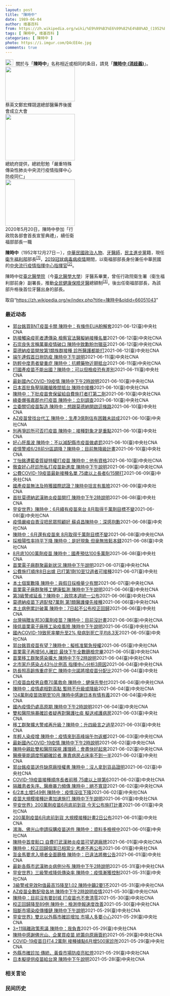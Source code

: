 ```yaml
---
layout: post
title: "陳時中"
date: 1989-06-04
author: 维基百科
from: https://zh.wikipedia.org/wiki/%E9%99%B3%E6%99%82%E4%B8%AD_(1952%E5%B9%B4)
tags: [ 陳時中, 维基百科 ]
categories: [ 陳時中 ]
photo: https://i.imgur.com/Q4cEE4e.jpg
comments: true
---
```

<div class="mw-parser-output"><div id="noteTA-54dafe5e" class="noteTA"><div class="noteTA-group"><div data-noteta-group-source="module" data-noteta-group="Medicine"></div></div></div>
<div role="note" class="hatnote navigation-not-searchable"><a href="/wiki/Wikipedia:%E6%B6%88%E6%AD%A7%E4%B9%89" title="Wikipedia:消歧义"><img alt="Disambig gray.svg" src="//upload.wikimedia.org/wikipedia/commons/thumb/5/5f/Disambig_gray.svg/25px-Disambig_gray.svg.png" decoding="async" width="25" height="19" srcset="//upload.wikimedia.org/wikipedia/commons/thumb/5/5f/Disambig_gray.svg/38px-Disambig_gray.svg.png 1.5x, //upload.wikimedia.org/wikipedia/commons/thumb/5/5f/Disambig_gray.svg/50px-Disambig_gray.svg.png 2x" data-file-width="220" data-file-height="168"></a>&nbsp;&nbsp;關於与「<b>陳時中</b>」名称相近或相同的条目，請見「<b><a href="/wiki/%E9%99%B3%E6%99%82%E4%B8%AD_(%E6%B6%88%E6%AD%A7%E7%BE%A9)" class="mw-disambig" title="陳時中 (消歧義)">陳時中 (消歧義)</a></b>」。</div>

<div class="thumb tright"><div class="thumbinner" style="width:222px;"><a href="/wiki/File:%E9%84%AD%E5%AE%8F%E8%BC%9D%E8%88%87%E9%86%AB%E6%94%BF%E4%BA%BA%E5%A3%AB%E5%90%88%E7%85%A7.jpg" class="image"><img alt="" src="//upload.wikimedia.org/wikipedia/commons/thumb/e/e0/%E9%84%AD%E5%AE%8F%E8%BC%9D%E8%88%87%E9%86%AB%E6%94%BF%E4%BA%BA%E5%A3%AB%E5%90%88%E7%85%A7.jpg/220px-%E9%84%AD%E5%AE%8F%E8%BC%9D%E8%88%87%E9%86%AB%E6%94%BF%E4%BA%BA%E5%A3%AB%E5%90%88%E7%85%A7.jpg" decoding="async" width="220" height="110" class="thumbimage" srcset="//upload.wikimedia.org/wikipedia/commons/thumb/e/e0/%E9%84%AD%E5%AE%8F%E8%BC%9D%E8%88%87%E9%86%AB%E6%94%BF%E4%BA%BA%E5%A3%AB%E5%90%88%E7%85%A7.jpg/330px-%E9%84%AD%E5%AE%8F%E8%BC%9D%E8%88%87%E9%86%AB%E6%94%BF%E4%BA%BA%E5%A3%AB%E5%90%88%E7%85%A7.jpg 1.5x, //upload.wikimedia.org/wikipedia/commons/thumb/e/e0/%E9%84%AD%E5%AE%8F%E8%BC%9D%E8%88%87%E9%86%AB%E6%94%BF%E4%BA%BA%E5%A3%AB%E5%90%88%E7%85%A7.jpg/440px-%E9%84%AD%E5%AE%8F%E8%BC%9D%E8%88%87%E9%86%AB%E6%94%BF%E4%BA%BA%E5%A3%AB%E5%90%88%E7%85%A7.jpg 2x" data-file-width="4160" data-file-height="2080"></a>  <div class="thumbcaption"><div class="magnify"><a href="/wiki/File:%E9%84%AD%E5%AE%8F%E8%BC%9D%E8%88%87%E9%86%AB%E6%94%BF%E4%BA%BA%E5%A3%AB%E5%90%88%E7%85%A7.jpg" class="internal" title="放大"></a></div>蔡英文鄭宏輝競選總部醫藥界後援會成立大會</div></div></div>
<div class="thumb tright"><div class="thumbinner" style="width:222px;"><a href="/wiki/File:02.07_%E7%B8%BD%E7%B5%B1%E6%85%B0%E5%8B%89%E3%80%8C%E5%9A%B4%E9%87%8D%E7%89%B9%E6%AE%8A%E5%82%B3%E6%9F%93%E6%80%A7%E8%82%BA%E7%82%8E%E4%B8%AD%E5%A4%AE%E6%B5%81%E8%A1%8C%E7%96%AB%E6%83%85%E6%8C%87%E6%8F%AE%E4%B8%AD%E5%BF%83%E9%98%B2%E7%96%AB%E5%90%8C%E4%BB%81%E3%80%8D_(49500116692).jpg" class="image"><img alt="" src="//upload.wikimedia.org/wikipedia/commons/thumb/9/95/02.07_%E7%B8%BD%E7%B5%B1%E6%85%B0%E5%8B%89%E3%80%8C%E5%9A%B4%E9%87%8D%E7%89%B9%E6%AE%8A%E5%82%B3%E6%9F%93%E6%80%A7%E8%82%BA%E7%82%8E%E4%B8%AD%E5%A4%AE%E6%B5%81%E8%A1%8C%E7%96%AB%E6%83%85%E6%8C%87%E6%8F%AE%E4%B8%AD%E5%BF%83%E9%98%B2%E7%96%AB%E5%90%8C%E4%BB%81%E3%80%8D_%2849500116692%29.jpg/220px-02.07_%E7%B8%BD%E7%B5%B1%E6%85%B0%E5%8B%89%E3%80%8C%E5%9A%B4%E9%87%8D%E7%89%B9%E6%AE%8A%E5%82%B3%E6%9F%93%E6%80%A7%E8%82%BA%E7%82%8E%E4%B8%AD%E5%A4%AE%E6%B5%81%E8%A1%8C%E7%96%AB%E6%83%85%E6%8C%87%E6%8F%AE%E4%B8%AD%E5%BF%83%E9%98%B2%E7%96%AB%E5%90%8C%E4%BB%81%E3%80%8D_%2849500116692%29.jpg" decoding="async" width="220" height="147" class="thumbimage" srcset="//upload.wikimedia.org/wikipedia/commons/thumb/9/95/02.07_%E7%B8%BD%E7%B5%B1%E6%85%B0%E5%8B%89%E3%80%8C%E5%9A%B4%E9%87%8D%E7%89%B9%E6%AE%8A%E5%82%B3%E6%9F%93%E6%80%A7%E8%82%BA%E7%82%8E%E4%B8%AD%E5%A4%AE%E6%B5%81%E8%A1%8C%E7%96%AB%E6%83%85%E6%8C%87%E6%8F%AE%E4%B8%AD%E5%BF%83%E9%98%B2%E7%96%AB%E5%90%8C%E4%BB%81%E3%80%8D_%2849500116692%29.jpg/330px-02.07_%E7%B8%BD%E7%B5%B1%E6%85%B0%E5%8B%89%E3%80%8C%E5%9A%B4%E9%87%8D%E7%89%B9%E6%AE%8A%E5%82%B3%E6%9F%93%E6%80%A7%E8%82%BA%E7%82%8E%E4%B8%AD%E5%A4%AE%E6%B5%81%E8%A1%8C%E7%96%AB%E6%83%85%E6%8C%87%E6%8F%AE%E4%B8%AD%E5%BF%83%E9%98%B2%E7%96%AB%E5%90%8C%E4%BB%81%E3%80%8D_%2849500116692%29.jpg 1.5x, //upload.wikimedia.org/wikipedia/commons/thumb/9/95/02.07_%E7%B8%BD%E7%B5%B1%E6%85%B0%E5%8B%89%E3%80%8C%E5%9A%B4%E9%87%8D%E7%89%B9%E6%AE%8A%E5%82%B3%E6%9F%93%E6%80%A7%E8%82%BA%E7%82%8E%E4%B8%AD%E5%A4%AE%E6%B5%81%E8%A1%8C%E7%96%AB%E6%83%85%E6%8C%87%E6%8F%AE%E4%B8%AD%E5%BF%83%E9%98%B2%E7%96%AB%E5%90%8C%E4%BB%81%E3%80%8D_%2849500116692%29.jpg/440px-02.07_%E7%B8%BD%E7%B5%B1%E6%85%B0%E5%8B%89%E3%80%8C%E5%9A%B4%E9%87%8D%E7%89%B9%E6%AE%8A%E5%82%B3%E6%9F%93%E6%80%A7%E8%82%BA%E7%82%8E%E4%B8%AD%E5%A4%AE%E6%B5%81%E8%A1%8C%E7%96%AB%E6%83%85%E6%8C%87%E6%8F%AE%E4%B8%AD%E5%BF%83%E9%98%B2%E7%96%AB%E5%90%8C%E4%BB%81%E3%80%8D_%2849500116692%29.jpg 2x" data-file-width="2048" data-file-height="1365"></a>  <div class="thumbcaption"><div class="magnify"><a href="/wiki/File:02.07_%E7%B8%BD%E7%B5%B1%E6%85%B0%E5%8B%89%E3%80%8C%E5%9A%B4%E9%87%8D%E7%89%B9%E6%AE%8A%E5%82%B3%E6%9F%93%E6%80%A7%E8%82%BA%E7%82%8E%E4%B8%AD%E5%A4%AE%E6%B5%81%E8%A1%8C%E7%96%AB%E6%83%85%E6%8C%87%E6%8F%AE%E4%B8%AD%E5%BF%83%E9%98%B2%E7%96%AB%E5%90%8C%E4%BB%81%E3%80%8D_(49500116692).jpg" class="internal" title="放大"></a></div>總統府提供，總統慰勉「嚴重特殊傳染性肺炎中央流行疫情指揮中心防疫同仁」</div></div></div>
<div class="thumb tright"><div class="thumbinner" style="width:222px;"><a href="/wiki/File:05.20_%E7%B8%BD%E7%B5%B1%E4%B8%BB%E6%8C%81%E3%80%8C%E8%A1%8C%E6%94%BF%E9%99%A2%E5%89%AF%E9%99%A2%E9%95%B7%E6%9A%A8%E5%90%84%E9%83%A8%E6%9C%83%E9%A6%96%E9%95%B7%E5%AE%A3%E8%AA%93%E5%85%B8%E7%A6%AE%E3%80%8D-%E9%99%B3%E6%99%82%E4%B8%AD.jpg" class="image"><img alt="" src="//upload.wikimedia.org/wikipedia/commons/thumb/a/aa/05.20_%E7%B8%BD%E7%B5%B1%E4%B8%BB%E6%8C%81%E3%80%8C%E8%A1%8C%E6%94%BF%E9%99%A2%E5%89%AF%E9%99%A2%E9%95%B7%E6%9A%A8%E5%90%84%E9%83%A8%E6%9C%83%E9%A6%96%E9%95%B7%E5%AE%A3%E8%AA%93%E5%85%B8%E7%A6%AE%E3%80%8D-%E9%99%B3%E6%99%82%E4%B8%AD.jpg/220px-05.20_%E7%B8%BD%E7%B5%B1%E4%B8%BB%E6%8C%81%E3%80%8C%E8%A1%8C%E6%94%BF%E9%99%A2%E5%89%AF%E9%99%A2%E9%95%B7%E6%9A%A8%E5%90%84%E9%83%A8%E6%9C%83%E9%A6%96%E9%95%B7%E5%AE%A3%E8%AA%93%E5%85%B8%E7%A6%AE%E3%80%8D-%E9%99%B3%E6%99%82%E4%B8%AD.jpg" decoding="async" width="220" height="147" class="thumbimage" srcset="//upload.wikimedia.org/wikipedia/commons/thumb/a/aa/05.20_%E7%B8%BD%E7%B5%B1%E4%B8%BB%E6%8C%81%E3%80%8C%E8%A1%8C%E6%94%BF%E9%99%A2%E5%89%AF%E9%99%A2%E9%95%B7%E6%9A%A8%E5%90%84%E9%83%A8%E6%9C%83%E9%A6%96%E9%95%B7%E5%AE%A3%E8%AA%93%E5%85%B8%E7%A6%AE%E3%80%8D-%E9%99%B3%E6%99%82%E4%B8%AD.jpg/330px-05.20_%E7%B8%BD%E7%B5%B1%E4%B8%BB%E6%8C%81%E3%80%8C%E8%A1%8C%E6%94%BF%E9%99%A2%E5%89%AF%E9%99%A2%E9%95%B7%E6%9A%A8%E5%90%84%E9%83%A8%E6%9C%83%E9%A6%96%E9%95%B7%E5%AE%A3%E8%AA%93%E5%85%B8%E7%A6%AE%E3%80%8D-%E9%99%B3%E6%99%82%E4%B8%AD.jpg 1.5x, //upload.wikimedia.org/wikipedia/commons/thumb/a/aa/05.20_%E7%B8%BD%E7%B5%B1%E4%B8%BB%E6%8C%81%E3%80%8C%E8%A1%8C%E6%94%BF%E9%99%A2%E5%89%AF%E9%99%A2%E9%95%B7%E6%9A%A8%E5%90%84%E9%83%A8%E6%9C%83%E9%A6%96%E9%95%B7%E5%AE%A3%E8%AA%93%E5%85%B8%E7%A6%AE%E3%80%8D-%E9%99%B3%E6%99%82%E4%B8%AD.jpg/440px-05.20_%E7%B8%BD%E7%B5%B1%E4%B8%BB%E6%8C%81%E3%80%8C%E8%A1%8C%E6%94%BF%E9%99%A2%E5%89%AF%E9%99%A2%E9%95%B7%E6%9A%A8%E5%90%84%E9%83%A8%E6%9C%83%E9%A6%96%E9%95%B7%E5%AE%A3%E8%AA%93%E5%85%B8%E7%A6%AE%E3%80%8D-%E9%99%B3%E6%99%82%E4%B8%AD.jpg 2x" data-file-width="2508" data-file-height="1672"></a>  <div class="thumbcaption"><div class="magnify"><a href="/wiki/File:05.20_%E7%B8%BD%E7%B5%B1%E4%B8%BB%E6%8C%81%E3%80%8C%E8%A1%8C%E6%94%BF%E9%99%A2%E5%89%AF%E9%99%A2%E9%95%B7%E6%9A%A8%E5%90%84%E9%83%A8%E6%9C%83%E9%A6%96%E9%95%B7%E5%AE%A3%E8%AA%93%E5%85%B8%E7%A6%AE%E3%80%8D-%E9%99%B3%E6%99%82%E4%B8%AD.jpg" class="internal" title="放大"></a></div>2020年5月20日，陳時中參加「行政院各部會首長宣誓典禮」，續任衛福部部長一職</div></div></div>
<p><b>陳時中</b>（1952年12月27日<span class="useeditintro" title="Template:BLP editintro">－</span>），<a href="/wiki/%E4%B8%AD%E8%8F%AF%E6%B0%91%E5%9C%8B" title="中華民國">中華民國</a><a href="/wiki/%E6%94%BF%E6%B2%BB%E4%BA%BA%E7%89%A9" title="政治人物">政治人物</a>、<a href="/wiki/%E7%89%99%E9%86%AB%E5%B8%AB" class="mw-redirect" title="牙醫師">牙醫師</a>，<a href="/wiki/%E6%B0%91%E4%B8%BB%E9%80%B2%E6%AD%A5%E9%BB%A8" title="民主進步黨">民主進步黨</a>籍，現任<a href="/wiki/%E4%B8%AD%E8%8F%AF%E6%B0%91%E5%9C%8B%E8%A1%9B%E7%94%9F%E7%A6%8F%E5%88%A9%E9%83%A8" title="中華民國衛生福利部">衛生福利部</a>部長<sup id="cite_ref-1" class="reference"><a href="#cite_note-1">[1]</a></sup>，<a href="/wiki/2019%E5%86%A0%E7%8B%80%E7%97%85%E6%AF%92%E7%97%85%E8%87%BA%E7%81%A3%E7%96%AB%E6%83%85" title="2019冠狀病毒病臺灣疫情">2019冠狀病毒病疫情</a>期間，以衛福部部長身份兼任中華民國的<a href="/wiki/%E5%9C%8B%E5%AE%B6%E8%A1%9B%E7%94%9F%E6%8C%87%E6%8F%AE%E4%B8%AD%E5%BF%83%E4%B8%AD%E5%A4%AE%E6%B5%81%E8%A1%8C%E7%96%AB%E6%83%85%E6%8C%87%E6%8F%AE%E4%B8%AD%E5%BF%83" title="國家衛生指揮中心中央流行疫情指揮中心">中央流行疫情指揮中心</a><a href="/wiki/%E6%8C%87%E6%8F%AE%E5%AE%98" title="指揮官">指揮官</a><sup id="cite_ref-2" class="reference"><a href="#cite_note-2">[2]</a></sup>。
</p><p>陳時中從<a href="/wiki/%E8%87%BA%E5%8C%97%E9%86%AB%E5%AD%B8%E9%99%A2" class="mw-redirect" title="臺北醫學院">臺北醫學院</a>（今<a href="/wiki/%E8%87%BA%E5%8C%97%E9%86%AB%E5%AD%B8%E5%A4%A7%E5%AD%B8" title="臺北醫學大學">臺北醫學大學</a>）牙醫系畢業，曾任行政院衛生署（衛生福利部前身）副署長，推動<a href="/wiki/%E5%85%A8%E6%B0%91%E5%81%A5%E5%BA%B7%E4%BF%9D%E9%9A%AA" title="全民健康保險">全民健康保險</a><a href="/wiki/%E7%89%99%E9%86%AB" title="牙醫">牙醫</a>總額制<sup id="cite_ref-3" class="reference"><a href="#cite_note-3">[3]</a></sup>，後出任衛福部部長，為該部升格後首位牙醫出身的部長。
</p>
</div><noscript><img src="//zh.wikipedia.org/wiki/Special:CentralAutoLogin/start?type=1x1" alt="" title="" width="1" height="1" style="border: none; position: absolute;"></noscript>
<div class="printfooter">取自“<a dir="ltr" href="https://zh.wikipedia.org/w/index.php?title=陳時中&amp;oldid=66051043">https://zh.wikipedia.org/w/index.php?title=陳時中&amp;oldid=66051043</a>”</div><div id="recent-news"><h3>最近动态</h3><ul><li><a href="https://nodebe4.github.io/waimei/2021-06-12/%E9%83%AD%E5%8F%B0%E9%8A%98%E8%B2%B7BNT%E7%96%AB%E8%8B%97%E5%8D%A1%E9%97%9C-%E9%99%B3%E6%99%82%E4%B8%AD-%E6%9C%89%E6%A2%9D%E4%BB%B6EUA%E7%9B%BC%E8%A7%A3%E5%A5%97" title="郭台銘買BNT疫苗卡關 陳時中：有條件EUA盼解套—— 指揮中心指揮官陳時中12日透露，鴻海創辦人郭台銘進口BNT疫苗卡關關鍵為台灣要求原廠供貨證明才給EUA，但原廠卻要求先有EUA才給供貨證明...">郭台銘買BNT疫苗卡關 陳時中：有條件EUA盼解套</a><time>2021-06-12</time><a class="tag">(臺)中央社CNA</a></li>
<li><a href="https://nodebe4.github.io/waimei/2021-06-12/%E9%98%B2%E6%8E%A5%E8%A7%B8%E6%9F%93%E7%96%AB%E6%AD%BB%E8%80%85%E9%81%AD%E5%82%B3%E6%9F%93-%E6%AA%A2%E5%AF%9F%E5%AE%98%E6%B3%95%E9%86%AB%E6%93%AC%E7%B4%8D%E6%8E%A5%E7%A8%AE%E5%90%8D%E5%96%AE" title="防接觸染疫死者遭傳染 檢察官法醫擬納接種名單—— 疫情指揮中心指揮官陳時中12日表示，考量檢察官、法醫等人員可能直接接觸染疫個案死者，近日將盤點納入接種名單。圖為醫護人員進行疫苗接種前置作業。中...">防接觸染疫死者遭傳染 檢察官法醫擬納接種名單</a><time>2021-06-12</time><a class="tag">(臺)中央社CNA</a></li>
<li><a href="https://nodebe4.github.io/waimei/2021-06-12/%E7%9F%B3%E5%B4%87%E8%89%AF%E5%A4%B1%E8%A8%80%E7%A8%B1%E8%90%AC%E8%8F%AF%E7%96%AB%E6%83%85%E7%A0%B4%E5%8F%A3-%E9%99%B3%E6%99%82%E4%B8%AD%E8%87%B4%E6%AD%89%E7%9B%BC%E5%8B%BF%E7%8D%B5%E5%B7%AB" title="石崇良失言稱萬華疫情破口 陳時中致歉盼勿獵巫—— 衛福部次長石崇良（圖）11日失言，指這次武漢肺炎本土疫情破口在萬華惹議，疫情指揮中心指揮官陳時中12日致歉，強調沒人願意染疫或傳染給他人。（中央...">石崇良失言稱萬華疫情破口 陳時中致歉盼勿獵巫</a><time>2021-06-12</time><a class="tag">(臺)中央社CNA</a></li>
<li><a href="https://nodebe4.github.io/waimei/2021-06-12/%E8%8E%AB%E5%BE%B7%E7%B4%8D%E7%96%AB%E8%8B%97%E9%96%8B%E6%94%BE%E7%AC%AC1%E9%A1%9E%E6%97%8F%E7%BE%A4%E6%8E%A5%E7%A8%AE-%E8%A8%BA%E6%89%80%E9%86%AB%E8%AD%B7%E9%83%BD%E8%83%BD%E6%89%93" title="莫德納疫苗開放第1類族群接種 診所醫護都能打—— 指揮中心指揮官陳時中宣布，12日起開放所有第1類對象接種莫德納疫苗，包含醫院、診所等執業登記醫事人員、非醫事工作人員。（中央社檔案照片） （中央...">莫德納疫苗開放第1類族群接種  診所醫護都能打</a><time>2021-06-12</time><a class="tag">(臺)中央社CNA</a></li>
<li><a href="https://nodebe4.github.io/waimei/2021-06-11/%E7%AB%AF%E5%8D%88%E9%80%A3%E5%81%87%E9%A6%96%E6%97%A5%E6%8B%9A%E9%98%B2%E7%96%AB-%E9%99%B3%E6%99%82%E4%B8%AD%E4%B8%8B%E5%8D%88%E8%AA%AA%E6%98%8E" title="端午連假首日拚防疫 陳時中下午說明—— （中央社記者江慧珺台北12日電）端午連假今天開始，指揮中心推估疫情雖有反轉跡象，但仍不可鬆懈；而日本捐贈近124萬劑AZ疫苗，最快今天可接種，最新疫情與疫...">端午連假首日拚防疫 陳時中下午說明</a><time>2021-06-11</time><a class="tag">(臺)中央社CNA</a></li>
<li><a href="https://nodebe4.github.io/waimei/2021-06-11/%E9%98%B2%E8%BC%95%E4%B8%AD%E5%BA%A6%E6%82%A3%E8%80%85%E8%AE%8A%E9%87%8D%E7%97%87-%E9%99%B3%E6%99%82%E4%B8%AD-%E6%8A%97%E9%AB%94%E8%97%A5%E7%89%A9%E8%BF%91%E6%9C%9F%E6%8A%B5%E5%8F%B0" title="防輕中度患者變重症 陳時中：抗體藥物近期抵台—— 指揮官陳時中11日宣布，近期已採購單株抗體藥物，以降低個案轉為重症需住院的風險，協助紓解醫療量能，預計最近就會到貨。（示意圖／圖取自Unspla...">防輕中度患者變重症 陳時中：抗體藥物近期抵台</a><time>2021-06-11</time><a class="tag">(臺)中央社CNA</a></li>
<li><a href="https://nodebe4.github.io/waimei/2021-06-11/%E6%89%93%E5%9C%8B%E7%94%A2%E7%96%AB%E8%8B%97%E4%B8%8D%E8%83%BD%E5%87%BA%E5%9C%8B-%E9%99%B3%E6%99%82%E4%B8%AD-%E5%8F%AF%E4%BB%A5%E4%BD%86%E6%AA%A2%E7%96%AB%E6%81%90%E6%9C%89%E5%B7%AE%E5%88%A5" title="打國產疫苗不能出國？陳時中：可以但檢疫恐有差別—— 衛福部長陳時中表示，出國時不會因為是否施打未獲國際認證的國產疫苗被阻止入境，只是檢疫方式恐怕有差別。圖為6月4日桃園機場出境大廳。（中央社檔案...">打國產疫苗不能出國？陳時中：可以但檢疫恐有差別</a><time>2021-06-11</time><a class="tag">(臺)中央社CNA</a></li>
<li><a href="https://nodebe4.github.io/waimei/2021-06-10/%E6%9C%80%E6%96%B0%E5%9C%8B%E5%85%A7COVID-19%E7%96%AB%E6%83%85-%E9%99%B3%E6%99%82%E4%B8%AD%E4%B8%8B%E5%8D%882%E6%99%82%E8%AA%AA%E6%98%8E" title="最新國內COVID-19疫情 陳時中下午2時說明—— 疫情指揮中心指揮官陳時中11日下午2時將開記者會說明疫情相關事宜。（中央社檔案照片） （中央社記者江慧珺、張茗喧台北11日電）高端研發武漢肺...">最新國內COVID-19疫情 陳時中下午2時說明</a><time>2021-06-10</time><a class="tag">(臺)中央社CNA</a></li>
<li><a href="https://nodebe4.github.io/waimei/2021-06-10/%E6%97%A5%E6%9C%AC%E9%A6%96%E6%89%B9%E8%B2%A0%E5%A3%93%E9%9A%94%E9%9B%A2%E8%89%99%E6%99%9A%E9%96%93%E6%8A%B5%E5%8F%B0-%E9%99%B3%E6%99%82%E4%B8%AD%E6%8E%A5%E6%A9%9F" title="日本首批負壓隔離艙晚間抵台 陳時中接機—— 前交通部長林佳龍募資購入負壓隔離艙，首批在10日下午自日本東京啟航，晚間6時2分順利運抵桃園機場，衛福部長陳時中（左2）也親自前往接機。中央社記者葉臻...">日本首批負壓隔離艙晚間抵台 陳時中接機</a><time>2021-06-10</time><a class="tag">(臺)中央社CNA</a></li>
<li><a href="https://nodebe4.github.io/waimei/2021-06-10/%E9%99%B3%E6%99%82%E4%B8%AD-%E4%B8%8B%E6%89%B9%E7%96%AB%E8%8B%97%E6%9C%83%E4%BF%9D%E7%95%99%E7%B5%A6%E8%87%AA%E8%B2%BB%E6%96%BD%E6%89%93%E8%80%85%E6%89%93%E7%AC%AC%E4%BA%8C%E5%8A%91" title="陳時中：下批疫苗會保留給自費施打者打第二劑—— 衛福部長陳時中10日表示，下一批AZ疫苗會保留給自費施打第一劑的人。（中央社檔案照片） （中央社記者范正祥、王揚宇台北10日電）立委今天質詢，上一...">陳時中：下批疫苗會保留給自費施打者打第二劑</a><time>2021-06-10</time><a class="tag">(臺)中央社CNA</a></li>
<li><a href="https://nodebe4.github.io/waimei/2021-06-10/%E7%B6%A0%E5%A7%94%E7%88%86%E5%BC%B5%E5%98%89%E9%83%A1%E4%B9%9F%E6%89%93%E7%96%AB%E8%8B%97-%E9%99%B3%E6%99%82%E4%B8%AD-%E7%AB%8B%E5%88%BB%E8%AA%BF%E6%9F%A5" title="綠委爆張嘉郡也打疫苗 陳時中：立刻調查—— 民進黨立委蘇治芬10日質詢爆料，國民黨前立委、張榮味的女兒張嘉郡（右）也違規打疫苗。衛生福利部長陳時中對此表示將立刻展開調查。（中央社檔案照片） （中...">綠委爆張嘉郡也打疫苗 陳時中：立刻調查</a><time>2021-06-10</time><a class="tag">(臺)中央社CNA</a></li>
<li><a href="https://nodebe4.github.io/waimei/2021-06-10/%E7%AB%8B%E5%A7%94%E9%97%9C%E5%88%87%E7%96%AB%E8%8B%97%E8%A3%BD%E9%80%A0-%E9%99%B3%E6%99%82%E4%B8%AD-%E6%83%B3%E8%B7%9F%E8%8E%AB%E5%BE%B7%E7%B4%8D%E9%96%8B%E5%95%9F%E9%80%99%E6%A2%9D%E8%B7%AF" title="立委關切疫苗製造 陳時中：想跟莫德納開啟這條路—— 對於外界關切輝瑞、莫德納等疫苗製造商是否跟台灣談授權製造，衛福部長陳時中10日表示，台灣近來想跟莫德納來開啟這條路。圖為施打後的疫苗空瓶。中央...">立委關切疫苗製造 陳時中：想跟莫德納開啟這條路</a><time>2021-06-10</time><a class="tag">(臺)中央社CNA</a></li>
<li><a href="https://nodebe4.github.io/waimei/2021-06-10/AZ%E7%96%AB%E8%8B%97%E6%9B%BE%E6%89%BE%E5%8F%B0%E4%BB%A3%E5%B7%A5-%E9%99%B3%E6%99%82%E4%B8%AD-%E7%94%9F%E7%94%A23%E5%84%84%E5%8A%91%E4%BC%B0%E6%9C%89%E5%9B%B0%E9%9B%A3%E6%9C%AA%E8%AB%87%E6%88%90" title="AZ疫苗曾找台代工 陳時中：生產3億劑估有困難未談成—— （中央社記者林育瑄台北10日電）國民黨立委曾銘宗今天表示，據聞去年AZ曾找台灣代工生產疫苗遭拒絕，是否真有其事。衛福部長陳時中說，不是不...">AZ疫苗曾找台代工 陳時中：生產3億劑估有困難未談成</a><time>2021-06-10</time><a class="tag">(臺)中央社CNA</a></li>
<li><a href="https://nodebe4.github.io/waimei/2021-06-10/%E5%88%A5%E5%86%8D%E7%88%AD%E8%A8%BA%E6%89%80%E5%8F%AF%E5%90%A6%E6%89%93%E7%96%AB%E8%8B%97-%E9%99%B3%E6%99%82%E4%B8%AD-%E6%8E%A5%E7%A8%AE%E5%B0%8D%E8%B1%A1%E6%89%8D%E6%98%AF%E9%87%8D%E9%BB%9E" title="別再爭診所可否打疫苗 陳時中：接種對象才是重點—— 台北市好心肝診所被爆私打疫苗，指揮官陳時中10日回應，目前雙北地區第1至3類對象才可以接種，該診所施打對象是否符合規定才是重點。（中央社檔案照...">別再爭診所可否打疫苗 陳時中：接種對象才是重點</a><time>2021-06-10</time><a class="tag">(臺)中央社CNA</a></li>
<li><a href="https://nodebe4.github.io/waimei/2021-06-10/%E5%A5%BD%E5%BF%83%E8%82%9D%E9%A2%A8%E6%B3%A2-%E9%99%B3%E6%99%82%E4%B8%AD-%E4%B8%8D%E4%BB%A5%E6%B8%9B%E9%85%8D%E7%B8%A3%E5%B8%82%E7%96%AB%E8%8B%97%E5%81%9A%E8%99%95%E7%BD%B0" title="好心肝風波 陳時中：不以減配縣市疫苗做處罰—— 北市好心肝診所被爆料為千名「志工」施打疫苗引發譁然。指揮中心指揮官陳中10日說，經內部討論，決定不以減配縣市疫苗做為處罰手段。中央社記者張皓安攝 ...">好心肝風波  陳時中：不以減配縣市疫苗做處罰</a><time>2021-06-10</time><a class="tag">(臺)中央社CNA</a></li>
<li><a href="https://nodebe4.github.io/waimei/2021-06-10/%E7%96%AB%E6%83%85%E8%AD%A6%E6%88%926-28%E5%89%8D%E5%88%86%E5%8D%80%E8%AA%BF%E9%99%8D-%E9%99%B3%E6%99%82%E4%B8%AD-%E7%9B%AE%E5%89%8D%E7%84%A1%E9%99%8D%E7%B4%9A%E8%A8%88%E7%95%AB" title="疫情警戒6/28前分區調降？陳時中：目前無降級計畫—— 針對疫情不嚴重的縣市，立委質詢有沒有可能在28日以前將疫情警戒降為第二級，衛福部長陳時中說，目前沒有降級的計畫。圖為新北三峽老街人潮冷清，...">疫情警戒6/28前分區調降？陳時中：目前無降級計畫</a><time>2021-06-10</time><a class="tag">(臺)中央社CNA</a></li>
<li><a href="https://nodebe4.github.io/waimei/2021-06-10/%E4%B8%81%E6%80%A1%E9%8A%98%E9%81%AD%E8%97%8D%E5%A7%94%E8%B3%AA%E7%96%91%E7%89%B9%E6%AC%8A%E6%89%93%E7%96%AB%E8%8B%97-%E9%99%B3%E6%99%82%E4%B8%AD-%E4%BB%96%E6%9C%89%E8%B3%87%E6%A0%BC" title="丁怡銘遭藍委質疑特權打疫苗 陳時中：他有資格—— 衛福部長陳時中10日表示，COVID-19疫苗施打順序第2類有列中央與地方防疫人員，因此行政院政務顧問丁怡銘（圖）有資格。（中央社檔案照片） （...">丁怡銘遭藍委質疑特權打疫苗 陳時中：他有資格</a><time>2021-06-10</time><a class="tag">(臺)中央社CNA</a></li>
<li><a href="https://nodebe4.github.io/waimei/2021-06-09/%E5%BE%B9%E6%9F%A5%E5%A5%BD%E5%BF%83%E8%82%9D%E8%A8%BA%E6%89%80%E7%A7%81%E6%89%93%E7%96%AB%E8%8B%97%E6%96%B0%E9%80%B2%E5%BA%A6-%E9%99%B3%E6%99%82%E4%B8%AD%E4%B8%8B%E5%8D%88%E8%AA%AA%E6%98%8E" title="徹查好心肝診所私打疫苗新進度 陳時中下午說明—— （中央社記者陳婕翎台北10日電）台北市好心肝診所被爆料為千名「志工」施打疫苗，引發譁然，指揮中心將全案交司法徹查，各界關注其他診所是否有類似狀況...">徹查好心肝診所私打疫苗新進度 陳時中下午說明</a><time>2021-06-09</time><a class="tag">(臺)中央社CNA</a></li>
<li><a href="https://nodebe4.github.io/waimei/2021-06-09/%E5%85%AC%E8%B2%BBCOVID-19%E7%96%AB%E8%8B%97%E6%9C%80%E6%96%B0%E6%8E%A5%E7%A8%AE%E5%90%8D%E5%96%AE-75%E6%AD%B2%E4%BB%A5%E4%B8%8A%E9%95%B7%E8%80%856-15%E9%96%8B%E6%89%93" title="公費COVID-19疫苗最新接種名單 75歲以上長者6/15開打—— 疫情指揮中心指揮官陳時中9日公布最新公費COVID-19疫苗接種名單，75歲以上長者、長照機構人員及洗腎患者等族群皆可於15...">公費COVID-19疫苗最新接種名單 75歲以上長者6/15開打</a><time>2021-06-09</time><a class="tag">(臺)中央社CNA</a></li>
<li><a href="https://nodebe4.github.io/waimei/2021-06-09/%E5%9C%8B%E7%94%A2%E7%96%AB%E8%8B%97%E7%84%A1%E6%B3%95%E5%8F%8A%E6%99%82%E7%8D%B2%E5%9C%8B%E9%9A%9B%E8%AA%8D%E8%AD%89-%E9%99%B3%E6%99%82%E4%B8%AD%E5%9D%A6%E8%A8%80%E6%9C%89%E9%A2%A8%E9%9A%AA" title="國產疫苗無法及時獲國際認證？陳時中坦言有風險—— 衛福部長陳時中受質詢時坦言，國產疫苗有無法及時得到國際認證的風險。（示意圖／圖取自Pixabay圖庫） （中央社記者王揚宇台北9日電）國民黨立委...">國產疫苗無法及時獲國際認證？陳時中坦言有風險</a><time>2021-06-09</time><a class="tag">(臺)中央社CNA</a></li>
<li><a href="https://nodebe4.github.io/waimei/2021-06-08/%E9%A6%96%E6%89%B9%E8%8E%AB%E5%BE%B7%E7%B4%8D%E6%AD%A6%E6%BC%A2%E8%82%BA%E7%82%8E%E7%96%AB%E8%8B%97%E9%96%8B%E6%89%93-%E9%99%B3%E6%99%82%E4%B8%AD%E4%B8%8B%E5%8D%882%E6%99%82%E8%AA%AA%E6%98%8E" title="首批莫德納武漢肺炎疫苗開打 陳時中下午2時說明—— 中央流行疫情指揮中心指揮官陳時中9日下午2時將舉行記者會說明疫情相關事宜。（中央社檔案照片） （中央社記者陳婕翎台北9日電）首批15萬劑的莫德...">首批莫德納武漢肺炎疫苗開打 陳時中下午2時說明</a><time>2021-06-08</time><a class="tag">(臺)中央社CNA</a></li>
<li><a href="https://nodebe4.github.io/waimei/2021-06-08/%E6%97%A9%E5%AE%89%E4%B8%96%E7%95%8C-%E9%99%B3%E6%99%82%E4%B8%AD-6%E6%9C%88%E7%BA%8C%E6%9C%89%E7%96%AB%E8%8B%97%E4%BE%86%E5%8F%B0-8%E6%9C%88%E5%8F%96%E5%BE%97%E5%8D%83%E8%90%AC%E5%8A%91%E7%9B%AE%E6%A8%99%E4%B8%8D%E8%AE%8A" title="早安世界》陳時中：6月續有疫苗來台 8月取得千萬劑目標不變—— 台灣COVID-19本土疫情在過去1個多月趨於嚴重，民眾對取得疫苗進度的關注程度隨之升高。圖為台灣3月取得的首批AZ疫苗。（中央社...">早安世界》陳時中：6月續有疫苗來台 8月取得千萬劑目標不變</a><time>2021-06-08</time><a class="tag">(臺)中央社CNA</a></li>
<li><a href="https://nodebe4.github.io/waimei/2021-06-08/%E7%96%AB%E6%83%85%E5%9A%B4%E5%B3%BB%E8%87%AA%E8%B2%AC%E6%B2%92%E6%8A%8A%E6%B0%91%E7%9C%BE%E7%85%A7%E9%A1%A7%E5%A5%BD-%E8%98%87%E8%B2%9E%E6%98%8C%E9%99%B3%E6%99%82%E4%B8%AD-%E6%B7%B1%E6%84%9F%E6%8A%B1%E6%AD%89" title="疫情嚴峻自責沒把民眾照顧好 蘇貞昌陳時中：深感抱歉—— 立法院第10屆第3會期臨時會8日舉行，行政院長蘇貞昌（左）與衛福部長陳時中（右）同台備詢。中央社記者施宗暉攝 110年6月8日 （中央社記...">疫情嚴峻自責沒把民眾照顧好 蘇貞昌陳時中：深感抱歉</a><time>2021-06-08</time><a class="tag">(臺)中央社CNA</a></li>
<li><a href="https://nodebe4.github.io/waimei/2021-06-08/%E9%99%B3%E6%99%82%E4%B8%AD-6%E6%9C%88%E9%82%84%E6%9C%89%E7%96%AB%E8%8B%97%E4%BE%86-8%E6%9C%88%E5%8F%96%E5%BE%97%E5%8D%83%E8%90%AC%E5%8A%91%E7%9B%AE%E6%A8%99%E4%B8%8D%E8%AE%8A" title="陳時中：6月還有疫苗來 8月取得千萬劑目標不變—— 指揮中心指揮官陳時中8日表示，國際都在搶疫苗，盼維持8月底1000萬劑疫苗到貨進度，也透露6月還有其他疫苗會抵台。圖為台灣3月取得的首批AZ疫...">陳時中：6月還有疫苗來 8月取得千萬劑目標不變</a><time>2021-06-08</time><a class="tag">(臺)中央社CNA</a></li>
<li><a href="https://nodebe4.github.io/waimei/2021-06-08/%E6%8E%A1%E6%AA%A2%E9%99%BD%E6%80%A7%E7%8E%87%E6%8C%81%E5%B9%B3%E4%B8%8B%E9%99%8D-%E9%99%B3%E6%99%82%E4%B8%AD-%E6%98%AF%E5%A5%BD%E7%8F%BE%E8%B1%A1-%E4%BD%86%E6%AF%AB%E7%84%A1%E6%94%BE%E9%AC%86%E6%9C%AC%E9%8C%A2" title="採檢陽性率持平下降 陳時中：是好現象 但毫無放鬆本錢—— 疫情指揮中心8日宣布國內新增219例COVID-19本土病例，指揮官陳時中表示，近2天採檢陽性率持平下降，「是好現象，但我們毫無放鬆本錢...">採檢陽性率持平下降 陳時中：是好現象 但毫無放鬆本錢</a><time>2021-06-08</time><a class="tag">(臺)中央社CNA</a></li>
<li><a href="https://nodebe4.github.io/waimei/2021-06-08/8%E6%9C%88%E5%BA%951000%E8%90%AC%E5%8A%91%E7%96%AB%E8%8B%97-%E9%99%B3%E6%99%82%E4%B8%AD-%E5%9C%8B%E7%94%A2%E9%A0%90%E4%BC%B0100%E5%A4%9A%E8%90%AC%E5%8A%91" title="8月底1000萬劑疫苗 陳時中：國產預估100多萬劑—— 針對行政院長蘇貞昌指出，預計到8月底會有約1000萬劑疫苗到位。衛福部長陳時中表示，國產疫苗「大概有預估是100多萬劑」。（示意圖／圖取...">8月底1000萬劑疫苗 陳時中：國產預估100多萬劑</a><time>2021-06-08</time><a class="tag">(臺)中央社CNA</a></li>
<li><a href="https://nodebe4.github.io/waimei/2021-06-07/%E8%8B%97%E6%A0%97%E9%9B%BB%E5%AD%90%E5%BB%A0%E7%BE%A4%E8%81%9A%E6%9C%80%E6%96%B0%E7%8B%80%E6%B3%81-%E9%99%B3%E6%99%82%E4%B8%AD%E4%B8%8B%E5%8D%88%E8%AA%AA%E6%98%8E" title="苗栗電子廠群聚最新狀況 陳時中下午說明—— （中央社記者陳婕翎台北8日電）苗栗電子廠爆發武漢肺炎群聚，據疫情指揮中心統計，截至昨天3廠有疫情，累積233例確診，及早隔離等措施是否控制疫情，備受關...">苗栗電子廠群聚最新狀況 陳時中下午說明</a><time>2021-06-07</time><a class="tag">(臺)中央社CNA</a></li>
<li><a href="https://nodebe4.github.io/waimei/2021-06-07/%E5%85%AC%E8%B2%BB%E6%96%BD%E6%89%93%E9%A0%86%E5%BA%8F8%E6%97%A5%E5%87%BA%E7%88%90-%E5%B7%B2%E6%89%93%E7%AC%AC1%E5%8A%9110%E8%87%B312%E9%80%B1%E8%80%85%E5%8F%AF%E6%8E%A5%E7%A8%AE" title="公費施打順序8日出爐 已打第1劑10至12週者可接種—— 公費接種疫苗順序預計8日出爐，指揮官陳時中說，未來不再有自費疫苗。圖為5日北市聯醫忠孝院區施打疫苗情形。（中央社檔案照片） （中央社記者...">公費施打順序8日出爐 已打第1劑10至12週者可接種</a><time>2021-06-07</time><a class="tag">(臺)中央社CNA</a></li>
<li><a href="https://nodebe4.github.io/waimei/2021-06-07/%E6%9C%AC%E5%9C%9F%E5%80%8B%E6%A1%88%E6%95%B8%E9%99%8D-%E9%99%B3%E6%99%82%E4%B8%AD-%E8%88%87%E5%81%87%E6%97%A5%E6%8E%A1%E6%AA%A2%E9%87%8F%E5%B0%91%E6%9C%89%E9%97%9C" title="本土個案數降 陳時中：與假日採檢量少有關—— （中央社記者陳婕翎、江慧珺台北7日電）中央流行疫情指揮中心今天公布，國內新增214例武漢肺炎確定病例，分別為211例本土個案及3例境外移入。本土個案...">本土個案數降  陳時中：與假日採檢量少有關</a><time>2021-06-07</time><a class="tag">(臺)中央社CNA</a></li>
<li><a href="https://nodebe4.github.io/waimei/2021-06-06/%E8%8B%97%E6%A0%97%E9%9B%BB%E5%AD%90%E5%BB%A0%E7%BE%A4%E8%81%9A%E7%A7%BB%E5%B7%A5%E5%81%A5%E5%BA%B7%E7%9B%A3%E6%B8%AC-%E9%99%B3%E6%99%82%E4%B8%AD%E4%B8%8B%E5%8D%88%E8%AA%AA%E6%98%8E" title="苗栗電子廠群聚移工健康監測 陳時中下午說明—— （中央社記者陳婕翎台北7日電）苗栗電子廠爆發武漢肺炎群聚，移工族群風險最高，如何管理移工及健康監測，避免住宿擁擠，造成疫情擴散，疫情指揮中心指揮官...">苗栗電子廠群聚移工健康監測 陳時中下午說明</a><time>2021-06-06</time><a class="tag">(臺)中央社CNA</a></li>
<li><a href="https://nodebe4.github.io/waimei/2021-06-06/%E7%AC%AC3%E7%B4%9A%E8%AD%A6%E6%88%92%E5%BB%B6%E9%95%B7-%E9%99%B3%E6%99%82%E4%B8%AD-%E6%94%BF%E9%99%A2%E6%9C%AC%E9%80%B1%E7%B5%B1%E4%B8%80%E5%85%AC%E5%B8%83" title="第3級警戒延長？陳時中：政院本週統一公布—— 指揮官陳時中6日表示，對於第3級警戒是否延長，會提報到行政院各部會討論，本週統一發布。圖為市場攤販戴口罩防疫。中央社記者謝佳璋攝 110年6月6日 ...">第3級警戒延長？陳時中：政院本週統一公布</a><time>2021-06-06</time><a class="tag">(臺)中央社CNA</a></li>
<li><a href="https://nodebe4.github.io/waimei/2021-06-06/%E8%8E%AB%E5%BE%B7%E7%B4%8D%E7%96%AB%E8%8B%97%E4%B8%8B%E9%80%B1%E9%85%8D%E7%99%BC7%E8%90%AC%E5%8A%91-%E7%AC%AC1%E9%A1%9E%E9%86%AB%E8%AD%B7%E5%84%AA%E5%85%88%E6%8E%A5%E7%A8%AE" title="莫德納疫苗下週配發7萬劑 第1類醫護優先接種—— 首批15萬劑莫德納疫苗5月28日抵台，指揮中心指揮官陳時中6月6日公布，下週起將配發7萬劑。（衛福部食藥署提供） （中央社記者陳婕翎、江慧珺台北...">莫德納疫苗下週配發7萬劑 第1類醫護優先接種</a><time>2021-06-06</time><a class="tag">(臺)中央社CNA</a></li>
<li><a href="https://nodebe4.github.io/waimei/2021-06-06/%E6%9C%AC%E5%9C%9F%E7%97%85%E4%BE%8B%E7%B4%AF%E8%A8%88%E7%A0%B4%E8%90%AC-%E9%99%B3%E6%99%82%E4%B8%AD-7%E6%97%A5%E8%B5%B7%E4%B8%8D%E5%85%AC%E5%B8%83%E6%A0%A1%E6%AD%A3%E5%9B%9E%E6%AD%B8" title="本土病例累計破萬 陳時中：7日起不公布校正回歸—— 指揮官陳時中表示，7日起不再公布校正回歸。（指揮中心） （中央社記者陳婕翎、江慧珺台北6日電）指揮中心今天公布，國內新增335例本土武漢肺炎確...">本土病例累計破萬 陳時中：7日起不公布校正回歸</a><time>2021-06-06</time><a class="tag">(臺)中央社CNA</a></li>
<li><a href="https://nodebe4.github.io/waimei/2021-06-06/%E5%8F%B0%E7%81%A3%E6%8D%90%E8%B4%88%E5%8F%8B%E9%82%A630%E8%90%AC%E5%8A%91%E7%96%AB%E8%8B%97-%E9%99%B3%E6%99%82%E4%B8%AD-%E7%9B%AE%E5%89%8D%E6%B2%92%E8%A8%88%E7%95%AB" title="台灣捐贈友邦30萬劑疫苗？陳時中：目前沒計畫—— （中央社記者陳婕翎、江慧珺台北6日電）中國官媒環球網昨天報導台灣欲將30萬劑疫苗捐贈友邦，外交部今天已嚴正駁斥，指揮中心指揮官陳時中下午重申，目...">台灣捐贈友邦30萬劑疫苗？陳時中：目前沒計畫</a><time>2021-06-06</time><a class="tag">(臺)中央社CNA</a></li>
<li><a href="https://nodebe4.github.io/waimei/2021-06-05/%E9%99%8D%E4%BD%8E%E8%8B%97%E6%A0%97%E9%9B%BB%E5%AD%90%E5%BB%A0%E7%A7%BB%E5%B7%A5%E6%9F%93%E7%96%AB%E9%A2%A8%E9%9A%AA-%E9%99%B3%E6%99%82%E4%B8%AD%E4%B8%8B%E5%8D%88%E8%AA%AA%E6%98%8E" title="降低苗栗電子廠移工染疫風險 陳時中下午說明—— （中央社記者陳婕翎台北6日電）苗栗電子廠爆發武漢肺炎群聚，指揮中心派防疫團隊進駐苗栗成立前進指揮所，發現移工族群風險最高，如何儘速隔離成控制疫情關...">降低苗栗電子廠移工染疫風險 陳時中下午說明</a><time>2021-06-05</time><a class="tag">(臺)中央社CNA</a></li>
<li><a href="https://nodebe4.github.io/waimei/2021-06-05/%E5%9C%8B%E5%85%A7COVID-19%E8%87%B4%E6%AD%BB%E7%8E%87%E6%94%80%E5%8D%87%E8%87%B32-%E7%99%BC%E7%97%85%E5%88%B0%E6%AD%BB%E4%BA%A1%E5%B9%B3%E5%9D%878.3%E5%A4%A9" title="國內COVID-19致死率攀升至2% 發病到死亡平均8.3天—— 疫情嚴峻，指揮中心指揮官陳時中5日表示，確診病例致死率已攀升至2%。（示意圖／圖取自Pixabay圖庫） （中央社記者張茗喧、江...">國內COVID-19致死率攀升至2% 發病到死亡平均8.3天</a><time>2021-06-05</time><a class="tag">(臺)中央社CNA</a></li>
<li><a href="https://nodebe4.github.io/waimei/2021-06-05/%E9%83%AD%E5%8F%B0%E9%8A%98%E8%B2%B7%E7%96%AB%E8%8B%97%E6%9C%89%E6%9C%9B-%E9%99%B3%E6%99%82%E4%B8%AD-%E6%93%AC%E6%A0%B8%E5%87%86%E7%B7%8A%E6%80%A5%E6%8E%88%E6%AC%8A" title="郭台銘買疫苗有望？陳時中：擬核准緊急授權—— 鴻海創辦人郭台銘喊買500萬劑BNT疫苗，指揮中心指揮官陳時中5日表示，經與鴻海聯繫，有些困難會持續討論解方，預計下週會先核准一些緊急使用授權。（圖...">郭台銘買疫苗有望？陳時中：擬核准緊急授權</a><time>2021-06-05</time><a class="tag">(臺)中央社CNA</a></li>
<li><a href="https://nodebe4.github.io/waimei/2021-06-05/%E8%8B%97%E6%A0%97%E9%9B%BB%E5%AD%90%E5%86%8D%E5%A2%9E56%E4%BA%BA%E7%A2%BA%E8%A8%BA-%E6%9C%80%E5%BF%AB%E4%B8%8B%E5%8D%88%E5%85%A8%E6%95%B8%E7%AF%A9%E6%AA%A2%E5%AE%8C%E7%95%A2" title="苗栗電子再增56人確診 最快下午全數篩檢完畢—— （中央社記者張茗喧、江慧珺台北5日電）國內今天新增476例本土病例、35例校正回歸，指揮中心指揮官陳時中表示，因苗栗爆發工廠群聚、新增66例較多...">苗栗電子再增56人確診 最快下午全數篩檢完畢</a><time>2021-06-05</time><a class="tag">(臺)中央社CNA</a></li>
<li><a href="https://nodebe4.github.io/waimei/2021-06-04/%E8%8B%97%E6%A0%97%E7%A7%BB%E5%B7%A5%E7%BE%A4%E8%81%9A%E6%84%9F%E6%9F%93%E6%93%B4%E5%A4%A7-%E9%99%B3%E6%99%82%E4%B8%AD%E4%B8%8B%E5%8D%882%E6%99%82%E8%AA%AA%E6%98%8E" title="苗栗移工群聚感染擴大 陳時中下午2時說明—— （中央社記者江慧珺台北5日電）位於苗栗竹南的晶圓測試廠京元電子、IC封測廠超豐電子雙雙爆發移工群聚感染，疫情指揮中心昨天宣布成立前進指揮所進駐苗栗，...">苗栗移工群聚感染擴大 陳時中下午2時說明</a><time>2021-06-04</time><a class="tag">(臺)中央社CNA</a></li>
<li><a href="https://nodebe4.github.io/waimei/2021-06-04/%E5%8C%97%E5%B8%82%E5%AE%B6%E6%88%B6%E6%84%9F%E6%9F%93%E5%8D%A043-%E6%AF%94%E4%BE%8B%E9%AB%98-%E6%8C%87%E6%8F%AE%E4%B8%AD%E5%BF%83%E5%88%86%E6%9E%903%E5%8E%9F%E5%9B%A0" title="北市家戶感染占43％比例高 指揮中心分析3原因—— 台北市確診個案43％為家戶感染，疫情指揮中心指揮官陳時中4日分析可能有潛伏期較久、發病後送安置較慢等3大原因。圖為北市聯合醫院忠孝院區醫護在戶...">北市家戶感染占43％比例高 指揮中心分析3原因</a><time>2021-06-04</time><a class="tag">(臺)中央社CNA</a></li>
<li><a href="https://nodebe4.github.io/waimei/2021-06-04/%E9%98%B2%E9%95%B7%E7%85%A7%E9%AB%98%E9%BD%A1%E6%97%8F%E9%87%8D%E7%97%87%E6%AD%BB%E4%BA%A1-%E9%99%B3%E6%99%82%E4%B8%AD%E5%85%81%E8%AB%BE%E5%B0%87%E5%A2%9E%E7%96%AB%E8%8B%97%E5%88%86%E9%85%8D%E6%AF%94" title="防長照高齡族重症死亡 陳時中允諾將增疫苗分配比—— 日本贈台124萬劑AZ疫苗，疫情指揮中心指揮官陳時中4日表示，初步還是先供第1至3類優先接種對象，但未來會根據各地區長照、75歲以上高風險民眾...">防長照高齡族重症死亡 陳時中允諾將增疫苗分配比</a><time>2021-06-04</time><a class="tag">(臺)中央社CNA</a></li>
<li><a href="https://nodebe4.github.io/waimei/2021-06-04/%E6%89%93%E7%96%AB%E8%8B%97%E8%A1%80%E6%A0%93%E7%94%B7%E8%87%AA%E8%B2%BB70%E8%90%AC%E6%95%91%E5%91%BD-%E9%99%B3%E6%99%82%E4%B8%AD-%E5%81%A5%E4%BF%9D%E5%85%88%E5%A2%8A%E4%BB%98" title="打疫苗血栓男自費70萬救命 陳時中：健保先墊付—— 國內首例因AZ疫苗引發血栓的男性個案，自費約70萬元藥費才保住一命。指揮中心指揮官陳時中4日表示，健保署會先支付此費用。（中央社檔案照片） （...">打疫苗血栓男自費70萬救命 陳時中：健保先墊付</a><time>2021-06-04</time><a class="tag">(臺)中央社CNA</a></li>
<li><a href="https://nodebe4.github.io/waimei/2021-06-04/%E9%99%B3%E6%99%82%E4%B8%AD-%E7%96%AB%E6%83%85%E8%99%95%E7%9B%B8%E5%B0%8D%E9%AB%98%E9%BB%9E-%E6%9A%AB%E6%99%82%E4%B8%8D%E5%8D%87%E7%B4%9A%E6%88%96%E9%99%8D%E7%B4%9A" title="陳時中：疫情處相對高點 暫時不升級或降級—— （中央社記者張茗喧、江慧珺台北4日電）武漢肺炎（2019冠狀病毒疾病，COVID-19）疫情處於高原期，防疫警戒是否調整引發關注。中央流行疫情指揮中...">陳時中：疫情處相對高點  暫時不升級或降級</a><time>2021-06-04</time><a class="tag">(臺)中央社CNA</a></li>
<li><a href="https://nodebe4.github.io/waimei/2021-06-04/124%E8%90%AC%E5%8A%91%E7%96%AB%E8%8B%97%E6%95%88%E6%9C%9F%E8%87%B310%E6%9C%88-%E9%99%B3%E6%99%82%E4%B8%AD%E6%84%9F%E8%AC%9D%E6%97%A5%E6%9C%AC%E6%9C%89%E6%83%85%E6%9C%89%E7%BE%A9" title="124萬劑疫苗效期至10月 陳時中感謝日本有情有義—— （中央社記者張茗喧、江慧珺台北4日電）指揮中心指揮官陳時中今天宣布，日本提供台灣的124萬劑AZ疫苗已經抵台，將儘速展開檢驗封緘，這批效期...">124萬劑疫苗效期至10月 陳時中感謝日本有情有義</a><time>2021-06-04</time><a class="tag">(臺)中央社CNA</a></li>
<li><a href="https://nodebe4.github.io/waimei/2021-06-04/%E5%9C%8B%E5%85%A7%E7%96%AB%E6%83%85%E4%BB%8D%E8%99%95%E9%AB%98%E5%8E%9F%E6%9C%9F-%E9%99%B3%E6%99%82%E4%B8%AD%E4%B8%8B%E5%8D%882%E6%99%82%E8%AA%AA%E6%98%8E" title="國內疫情仍處高原期 陳時中下午2時說明—— 指揮中心指揮官陳時中4日下午2時將說明最新疫情及防疫作為等事宜。（中央社檔案照片） （中央社網站）國內武漢肺炎（2019冠狀病毒疾病，COVID-19...">國內疫情仍處高原期 陳時中下午2時說明</a><time>2021-06-04</time><a class="tag">(臺)中央社CNA</a></li>
<li><a href="https://nodebe4.github.io/waimei/2021-06-03/%E9%9B%99%E5%92%8C%E9%86%AB%E9%99%A2%E6%96%BD%E6%9A%B4%E7%A2%BA%E8%A8%BA%E8%80%85%E7%96%91%E5%86%8D%E5%B0%8D%E9%86%AB%E8%AD%B7%E5%90%90%E7%97%B0-%E6%93%AC%E9%80%81%E6%88%92%E8%AD%B7%E7%97%85%E6%88%BF" title="雙和醫院施暴確診者疑再對醫護吐痰 擬送戒護病房—— （中央社記者陳婕翎、張茗喧台北3日電）雙和醫院日前發生醫療暴力事件，傳出這名施暴的確診者近日仍會對護理師吐痰，態度惡劣，指揮中心指揮官陳時中今...">雙和醫院施暴確診者疑再對醫護吐痰 擬送戒護病房</a><time>2021-06-03</time><a class="tag">(臺)中央社CNA</a></li>
<li><a href="https://nodebe4.github.io/waimei/2021-06-03/%E7%A7%BB%E5%B7%A5%E7%BE%A4%E8%81%9A%E6%93%B4%E5%A4%A7%E8%AD%A6%E6%88%92%E5%86%8D%E5%8D%87%E7%B4%9A-%E9%99%B3%E6%99%82%E4%B8%AD-%E5%8D%87%E5%9B%9B%E7%B4%9A%E8%A8%80%E4%B9%8B%E9%81%8E%E6%97%A9" title="移工群聚擴大警戒再升級？陳時中：升四級言之過早—— 苗栗3日一口氣新增30多例確診者。與移工群聚感染擴大有關。指揮中心指揮官陳時中強調，暫不考慮再升級，繼續落實三級警戒防疫規範。（指揮中心提供）...">移工群聚擴大警戒再升級？陳時中：升四級言之過早</a><time>2021-06-03</time><a class="tag">(臺)中央社CNA</a></li>
<li><a href="https://nodebe4.github.io/waimei/2021-06-03/%E5%B9%B4%E8%BC%95%E4%BA%BA%E6%9F%93%E7%96%AB%E5%A2%9E-%E9%99%B3%E6%99%82%E4%B8%AD-%E7%96%AB%E6%83%85%E4%BE%86%E5%88%B0%E9%AB%98%E5%B3%B0%E7%AB%AF%E5%8D%88%E5%8B%BF%E8%BF%94%E9%84%89" title="年輕人染疫增 陳時中：疫情來到高峰端午勿返鄉—— 國內3日新增364例本土病例，219例校正回歸個案。指揮官陳時中表示20至39歲者染疫比例增加，呼籲端午連假勿返鄉。圖為台北車站外下班時間候車人...">年輕人染疫增  陳時中：疫情來到高峰端午勿返鄉</a><time>2021-06-03</time><a class="tag">(臺)中央社CNA</a></li>
<li><a href="https://nodebe4.github.io/waimei/2021-06-02/%E6%9C%80%E6%96%B0%E5%9C%8B%E5%85%A7COVID-19%E7%96%AB%E6%83%85-%E9%99%B3%E6%99%82%E4%B8%AD%E4%B8%8B%E5%8D%882%E6%99%82%E8%AA%AA%E6%98%8E" title="最新國內COVID-19疫情 陳時中下午2時說明—— （中央社記者陳婕翎台北3日電）國內武漢肺炎疫情持續，但立榮航空飛往廈門航班出現旅客持PCR陽性證明登機，引發各界關注，疫情中心指揮官陳時中今...">最新國內COVID-19疫情 陳時中下午2時說明</a><time>2021-06-02</time><a class="tag">(臺)中央社CNA</a></li>
<li><a href="https://nodebe4.github.io/waimei/2021-06-02/%E9%99%B3%E6%99%82%E4%B8%AD%E8%A6%AA%E8%B5%B4%E9%9B%99%E5%92%8C%E9%86%AB%E9%99%A2%E6%8E%A2%E8%A6%96-%E8%AD%B7%E7%90%86%E5%B8%AB-%E6%9C%83%E7%9B%A1%E5%BF%AB%E5%A5%BD%E8%B5%B7%E4%BE%86" title="陳時中親赴雙和醫院探視 護理師：會盡快好起來—— 雙和醫院日前發生3名護理師遭武漢肺炎確診患者持刀砍傷事件，衛福部長陳時中（立者右）2日傍晚親自到醫院病房探視受傷護理師，表達慰問。（王必勝醫師提...">陳時中親赴雙和醫院探視  護理師：會盡快好起來</a><time>2021-06-02</time><a class="tag">(臺)中央社CNA</a></li>
<li><a href="https://nodebe4.github.io/waimei/2021-06-02/%E9%86%AB%E7%99%82%E9%87%8F%E8%83%BD%E8%AA%BF%E5%BA%A6%E7%85%A7%E9%A1%A7%E7%A2%BA%E8%A8%BA%E8%80%85-%E5%B0%88%E8%B2%AC%E7%97%85%E6%88%BF%E5%8D%A0%E5%BA%8A%E7%8E%87%E4%B8%8D%E5%88%B0%E4%B8%80%E5%8D%8A" title="醫療量能調度照顧確診者 專責病房占床率不到一半—— 指揮官陳時中表示，目前全國開設4900多間專責病房，已收治2367人，本週末醫院仍會繼續開設專責加護病房。（示意圖／圖取自Pixabay圖庫）...">醫療量能調度照顧確診者 專責病房占床率不到一半</a><time>2021-06-02</time><a class="tag">(臺)中央社CNA</a></li>
<li><a href="https://nodebe4.github.io/waimei/2021-06-02/%E9%83%AD%E5%8F%B0%E9%8A%98%E7%96%AB%E8%8B%97%E9%80%81%E4%BB%B6%E7%BC%BA%E5%8E%9F%E5%BB%A0%E6%8E%88%E6%AC%8A%E6%9B%B8-%E9%99%B3%E6%99%82%E4%B8%AD-%E6%B2%92%E4%BA%BA%E6%8B%BF%E5%88%B0%E8%B2%A8%E5%93%81%E8%AD%89%E6%98%8E" title="郭台銘疫苗送件缺原廠授權書 陳時中：沒人拿到貨品證明—— 鴻海創辦人郭台銘喊買500萬劑BNT疫苗，指揮中心指揮官陳時中2日表示，沒看到原廠授權書，且截至目前，沒人拿到疫苗貨品證明。（圖取自tw...">郭台銘疫苗送件缺原廠授權書 陳時中：沒人拿到貨品證明</a><time>2021-06-02</time><a class="tag">(臺)中央社CNA</a></li>
<li><a href="https://nodebe4.github.io/waimei/2021-06-02/COVID-19%E7%96%AB%E8%8B%97%E6%8E%A5%E7%A8%AE%E9%A0%86%E5%BA%8F%E9%95%B7%E8%80%85%E5%89%8D%E7%A7%BB-75%E6%AD%B2%E4%BB%A5%E4%B8%8A%E6%8E%92%E7%AC%AC6" title="COVID-19疫苗接種順序長者前移 75歲以上排第6—— 指揮中心指揮官陳時中2日表示，考量疫情對年長者威脅較大，已研擬將長者施打順序往前調整。圖為民眾接種疫苗情形。（中央社檔案照片） （中央...">COVID-19疫苗接種順序長者前移 75歲以上排第6</a><time>2021-06-02</time><a class="tag">(臺)中央社CNA</a></li>
<li><a href="https://nodebe4.github.io/waimei/2021-06-02/%E9%9A%94%E9%9B%A2%E6%82%A3%E8%80%85%E5%A4%B1%E5%BA%8F-%E9%86%AB%E7%99%82%E6%9A%B4%E5%8A%9B%E9%A0%BB%E5%82%B3-%E9%99%B3%E6%99%82%E4%B8%AD-%E7%B5%95%E4%B8%8D%E5%AF%AC%E8%B2%B8" title="隔離患者失序、醫療暴力頻傳 陳時中：絕不寬貸—— （中央社記者陳婕翎、張茗喧台北2日電）國內武漢肺炎疫情持續，近日隔離患者失序、醫療暴力事件頻傳，指揮中心指揮官陳時中今天強調，對醫護暴力行為絕不...">隔離患者失序、醫療暴力頻傳 陳時中：絕不寬貸</a><time>2021-06-02</time><a class="tag">(臺)中央社CNA</a></li>
<li><a href="https://nodebe4.github.io/waimei/2021-06-02/6-2%E6%9C%AC%E5%9C%9F%E5%A2%9E549%E4%BE%8B-%E9%99%B3%E6%99%82%E4%B8%AD-%E7%96%AB%E6%83%85%E6%B2%92%E5%BE%80%E4%B8%8B%E9%99%8D" title="6/2本土增549例 陳時中：疫情沒往下降—— 疫情指揮中心指揮官陳時中表示，2日病例數較1日增加，疫情沒往下降，須持續觀察走向。（指揮中心提供） （中央社記者陳婕翎、張茗喧台北2日電）疫情指揮...">6/2本土增549例 陳時中：疫情沒往下降</a><time>2021-06-02</time><a class="tag">(臺)中央社CNA</a></li>
<li><a href="https://nodebe4.github.io/waimei/2021-06-01/%E7%96%AB%E8%8B%97%E5%A4%A7%E8%A6%8F%E6%A8%A1%E6%8E%A5%E7%A8%AE%E8%A8%88%E7%95%AB%E5%8A%A0%E9%80%9F%E6%96%BD%E6%89%93-%E9%99%B3%E6%99%82%E4%B8%AD%E4%B8%8B%E5%8D%88%E8%AA%AA%E6%98%8E" title="疫苗大規模接種計畫加速施打 陳時中下午說明—— （中央社記者陳婕翎台北2日電）國內武漢肺炎疫情嚴峻，因應6月底前將有200萬劑疫苗抵台，疫情指揮中心今天將公布大規模接種計畫，加速施打。指揮官陳時...">疫苗大規模接種計畫加速施打 陳時中下午說明</a><time>2021-06-01</time><a class="tag">(臺)中央社CNA</a></li>
<li><a href="https://nodebe4.github.io/waimei/2021-06-01/%E6%97%A9%E5%AE%89%E4%B8%96%E7%95%8C-200%E8%90%AC%E5%8A%91%E7%96%AB%E8%8B%976%E6%9C%88%E5%BA%95%E5%89%8D%E5%88%B0%E8%B2%A8-%E4%BB%8A%E5%A4%A9%E5%85%AC%E5%B8%83%E6%96%BD%E6%89%93%E8%A8%88%E7%95%AB" title="早安世界》200萬劑疫苗6月底前到貨 今天公布施打計畫—— 疫情指揮官陳時中1日表示，因應6月底前將有200萬劑疫苗抵台，將在2日公布大規模接種計畫。（中央社檔案照片） 今晨最新 16軍機侵入空...">早安世界》200萬劑疫苗6月底前到貨 今天公布施打計畫</a><time>2021-06-01</time><a class="tag">(臺)中央社CNA</a></li>
<li><a href="https://nodebe4.github.io/waimei/2021-06-01/200%E8%90%AC%E5%8A%91%E7%96%AB%E8%8B%976%E6%9C%88%E5%BA%95%E5%89%8D%E5%88%B0%E8%B2%A8-%E5%A4%A7%E8%A6%8F%E6%A8%A1%E6%8E%A5%E7%A8%AE%E8%A8%88%E7%95%AB2%E6%97%A5%E5%85%AC%E5%B8%83" title="200萬劑疫苗6月底前到貨 大規模接種計畫2日公布—— 指揮中心指揮官陳時中宣布，近日已依各縣市需求量，完成26萬劑武漢肺炎疫苗配送，因應6月底前將有200萬劑疫苗抵台，2日公布大規模接種計畫，...">200萬劑疫苗6月底前到貨 大規模接種計畫2日公布</a><time>2021-06-01</time><a class="tag">(臺)中央社CNA</a></li>
<li><a href="https://nodebe4.github.io/waimei/2021-06-01/%E9%B4%BB%E6%B5%B7-%E4%BD%9B%E5%85%89%E5%B1%B1%E7%94%B3%E8%AB%8B%E6%8E%A1%E8%B3%BC%E7%96%AB%E8%8B%97%E9%80%81%E4%BB%B6-%E9%99%B3%E6%99%82%E4%B8%AD-%E8%B3%87%E6%96%99%E5%A4%9A%E6%AA%A2%E8%A6%96%E4%B8%AD" title="鴻海、佛光山申請採購疫苗送件 陳時中：資料多檢視中—— 國內許多民間單位有意願協助購買疫苗。指揮中心指揮官陳時中6月1日表示，感謝鴻海積極辦理，相關資料送達食藥署，資料較多，正在檢視。圖為5月2...">鴻海、佛光山申請採購疫苗送件 陳時中：資料多檢視中</a><time>2021-06-01</time><a class="tag">(臺)中央社CNA</a></li>
<li><a href="https://nodebe4.github.io/waimei/2021-06-01/%E9%99%B3%E6%99%82%E4%B8%AD%E9%A6%96%E5%BA%A6%E9%AC%86%E5%8F%A3-%E8%87%AA%E8%B2%BB%E6%89%93%E6%AD%A6%E6%BC%A2%E8%82%BA%E7%82%8E%E7%96%AB%E8%8B%97%E5%8F%AF%E6%9C%9B%E9%81%B8%E5%BB%A0%E7%89%8C" title="陳時中首度鬆口 自費打武漢肺炎疫苗可望選廠牌—— 指揮中心指揮官陳時中1日首度鬆口，正在規劃開放自費接種武漢肺炎疫苗的民眾自選廠牌。（中央社檔案照片） （中央社記者張茗喧、陳婕翎、江慧珺台北1日...">陳時中首度鬆口 自費打武漢肺炎疫苗可望選廠牌</a><time>2021-06-01</time><a class="tag">(臺)中央社CNA</a></li>
<li><a href="https://nodebe4.github.io/waimei/2021-06-01/%E9%99%B3%E6%99%82%E4%B8%AD-%E6%A0%A1%E6%AD%A3%E5%9B%9E%E6%AD%B8%E5%80%8B%E6%A1%88%E5%B7%B2%E7%9B%B8%E7%95%B6%E5%B0%91-%E8%80%83%E6%85%AE%E4%B8%8D%E5%86%8D%E5%85%AC%E5%B8%83" title="陳時中：校正回歸個案已相當少 考慮不再公布—— 疫情指揮中心指揮官陳時中1日公布新增262例本土個案及5例境外移入個案，另有校正回歸本土個案65例。（指揮中心提供） （中央社記者陳婕翎、張茗喧、...">陳時中：校正回歸個案已相當少 考慮不再公布</a><time>2021-06-01</time><a class="tag">(臺)中央社CNA</a></li>
<li><a href="https://nodebe4.github.io/waimei/2021-06-01/%E6%BE%8E%E9%87%91%E9%A6%AC%E8%A6%81%E6%B1%82%E5%85%A5%E5%A2%83%E8%80%85%E5%85%A8%E9%9D%A2%E7%AF%A9%E6%AA%A2-%E9%99%B3%E6%99%82%E4%B8%AD-%E5%B7%B2%E9%81%95%E6%B3%95%E5%B0%87%E6%92%A4%E5%85%AC%E5%91%8A" title="澎金馬要求入境者全面篩檢 陳時中：已違法將撤公告—— 澎湖、金門、連江縣政府近日宣布，1日起入境民眾須全面篩檢。疫情指揮中心指揮官陳時中表示，此舉已違反傳染病防治法，將發函撤銷該公告。圖為5月2...">澎金馬要求入境者全面篩檢 陳時中：已違法將撤公告</a><time>2021-06-01</time><a class="tag">(臺)中央社CNA</a></li>
<li><a href="https://nodebe4.github.io/waimei/2021-05-31/%E6%9C%80%E6%96%B0%E5%90%84%E7%B8%A3%E5%B8%82%E6%AD%A6%E6%BC%A2%E8%82%BA%E7%82%8E%E7%97%85%E4%BE%8B%E5%88%86%E5%B8%83-%E9%99%B3%E6%99%82%E4%B8%AD%E4%B8%8B%E5%8D%882%E6%99%82%E8%AA%AA%E6%98%8E" title="最新各縣市武漢肺炎病例分布 陳時中下午2時說明—— 國內疫情延燒，中央流行疫情指揮官陳時中1日下午2時將舉行記者會說明疫情相關事宜。（中央社檔案照片） （中央社記者陳婕翎台北1日電）國內武漢肺炎...">最新各縣市武漢肺炎病例分布 陳時中下午2時說明</a><time>2021-05-31</time><a class="tag">(臺)中央社CNA</a></li>
<li><a href="https://nodebe4.github.io/waimei/2021-05-31/%E6%97%A9%E5%AE%89%E4%B8%96%E7%95%8C-%E4%B8%89%E7%B4%9A%E8%AD%A6%E6%88%92%E9%99%8D%E4%BD%8E%E5%82%B3%E6%9F%93%E7%8E%87-%E9%99%B3%E6%99%82%E4%B8%AD-%E7%96%AB%E6%83%85%E6%BC%B8%E7%8D%B2%E6%8E%A7%E5%88%B6" title="早安世界》三級警戒降低傳染率 陳時中：疫情漸獲控制—— 國內5月31日新增本土病例及校正回歸個案數都都有降低，疫情指揮官陳時中表示，全國3級警戒見效，疫情朝向可控範圍前進。圖為週一市場公休，高雄...">早安世界》三級警戒降低傳染率 陳時中：疫情漸獲控制</a><time>2021-05-31</time><a class="tag">(臺)中央社CNA</a></li>
<li><a href="https://nodebe4.github.io/waimei/2021-05-31/3%E7%B4%9A%E8%AD%A6%E6%88%92%E8%A6%8B%E6%95%88Rt%E5%80%BC%E6%9C%80%E9%AB%9815%E9%99%8D%E8%87%B31.02-%E9%99%B3%E6%99%82%E4%B8%AD%E7%B1%B22%E8%A6%811%E4%B8%8D" title="3級警戒見效Rt值最高15降至1.02 陳時中籲2要1不—— （中央社記者陳婕翎、江慧珺台北31日電）全國3級警戒作為見效，有效病例再生數Rt值2週內從最高15降至1.02。指揮中心指揮官陳時中...">3級警戒見效Rt值最高15降至1.02 陳時中籲2要1不</a><time>2021-05-31</time><a class="tag">(臺)中央社CNA</a></li>
<li><a href="https://nodebe4.github.io/waimei/2021-05-30/AZ%E7%96%AB%E8%8B%97%E5%85%A8%E6%95%B8%E9%85%8D%E7%99%BC%E5%90%84%E5%9C%B0-%E9%99%B3%E6%99%82%E4%B8%AD%E4%B8%8B%E5%8D%882%E6%99%82%E8%AA%AA%E6%98%8E%E7%96%AB%E6%83%85" title="AZ疫苗全數配發各地 陳時中下午2時說明疫情—— 疫情指揮中心指揮官陳時中31日下午2時將在記者會上說明疫情相關事宜。（中央社檔案照片） （中央社記者陳婕翎台北31日電）武漢肺炎疫情延燒，日前運...">AZ疫苗全數配發各地 陳時中下午2時說明疫情</a><time>2021-05-30</time><a class="tag">(臺)中央社CNA</a></li>
<li><a href="https://nodebe4.github.io/waimei/2021-05-30/%E9%99%B3%E6%99%82%E4%B8%AD-%E7%9B%AE%E5%89%8D%E6%B2%92%E6%9C%89%E8%A6%81%E5%B0%81%E5%9F%8E-%E6%89%93%E7%96%AB%E8%8B%97%E4%B9%9F%E4%B8%8D%E6%9C%83%E6%B8%85%E9%9B%B6" title="陳時中：目前沒有要封城 打疫苗也不會清零—— （中央社記者陳婕翎、江慧珺台北30日電）國內武漢肺炎疫情嚴峻，多縣市開始4級封城兵推，指揮中心指揮官陳時中強調，目前沒有封城計畫，打疫苗也不會讓病例...">陳時中：目前沒有要封城 打疫苗也不會清零</a><time>2021-05-30</time><a class="tag">(臺)中央社CNA</a></li>
<li><a href="https://nodebe4.github.io/waimei/2021-05-30/%E6%A0%A1%E6%AD%A3%E5%9B%9E%E6%AD%B8%E9%99%8D%E8%87%B389%E4%BE%8B-%E9%99%B3%E6%99%82%E4%B8%AD-%E6%AA%A2%E6%B8%AC%E7%94%B3%E5%A0%B1%E9%80%9F%E5%BA%A6%E6%94%B9%E5%96%84" title="校正回歸降至89例 陳時中：檢測申報速度改善—— （中央社記者陳婕翎、江慧珺台北30日電）中央流行疫情指揮中心今天宣布，國內新增355例武漢肺炎本土個案，其中89例為校正回歸個案。指揮官陳時中說...">校正回歸降至89例  陳時中：檢測申報速度改善</a><time>2021-05-30</time><a class="tag">(臺)中央社CNA</a></li>
<li><a href="https://nodebe4.github.io/waimei/2021-05-29/%E9%98%BB%E6%96%B7%E5%B8%82%E5%A0%B4%E6%9F%93%E7%96%AB%E5%82%B3%E6%92%AD%E9%8F%88-%E9%99%B3%E6%99%82%E4%B8%AD%E4%B8%8B%E5%8D%88%E8%AA%AA%E6%98%8E" title="阻斷市場染疫傳播鏈 陳時中下午說明—— （中央社記者陳婕翎台北30日電）新北市、台北市上週武漢肺炎個案數下降，但外縣市個案增加，市場染疫風險升溫，各界關注。指揮中心將如何避免市場傳播持續，指揮官...">阻斷市場染疫傳播鏈  陳時中下午說明</a><time>2021-05-29</time><a class="tag">(臺)中央社CNA</a></li>
<li><a href="https://nodebe4.github.io/waimei/2021-05-29/%E6%97%A9%E5%AE%89%E4%B8%96%E7%95%8C-%E9%9B%99%E5%8C%97%E4%BB%A5%E5%A4%96%E7%B8%A3%E5%B8%82%E7%A2%BA%E8%A8%BA%E5%A2%9E%E5%8A%A0-%E5%B8%82%E5%A0%B4%E4%BA%BA%E5%A4%9A%E8%A6%81%E5%B0%8F%E5%BF%83" title="早安世界》雙北以外縣市確診增加 市場人多要小心—— 疫情指揮官陳時中29日說，雙北以外縣市確診個案增加，尤其傳統市場和黃昏市場染疫風險有升溫趨勢，他呼籲民眾少出門、減少家庭聚會時間。圖為台北市北...">早安世界》雙北以外縣市確診增加 市場人多要小心</a><time>2021-05-29</time><a class="tag">(臺)中央社CNA</a></li>
<li><a href="https://nodebe4.github.io/waimei/2021-05-29/3+11%E9%9A%94%E9%9B%A2%E6%94%BF%E7%AD%96%E6%83%B9%E8%AD%B0-%E9%99%B3%E6%99%82%E4%B8%AD-%E6%88%91%E8%B2%A0%E8%B2%AC" title="3+11隔離政策惹議 陳時中：我負責—— （中央社記者張茗喧、江慧珺台北29日電）武漢肺炎疫情嚴峻，外界將矛頭指向機組員「3+11」隔離政策。指揮中心指揮官陳時中今天說明機組員隔離政策調整始末，...">3+11隔離政策惹議  陳時中：我負責</a><time>2021-05-29</time><a class="tag">(臺)中央社CNA</a></li>
<li><a href="https://nodebe4.github.io/waimei/2021-05-29/%E9%99%B3%E6%99%82%E4%B8%AD%E6%84%9F%E8%AC%9D%E4%BD%9B%E5%85%89%E5%B1%B1-%E4%BC%81%E6%A5%AD%E8%B2%B7%E7%96%AB%E8%8B%97-%E7%B5%B1%E7%B1%8C%E5%90%91%E5%8E%9F%E5%BB%A0%E7%B0%BD%E7%B4%84" title="陳時中感謝佛光山、企業買疫苗 統籌向原廠簽約—— 疫情指揮中心指揮官陳時中29日表示，這兩天收到許多企業或宗教團體的訊息，希望協助購買疫苗，感謝各界熱心幫忙，強調基於疫苗安全及有效性，可合作並由...">陳時中感謝佛光山、企業買疫苗 統籌向原廠簽約</a><time>2021-05-29</time><a class="tag">(臺)中央社CNA</a></li>
<li><a href="https://nodebe4.github.io/waimei/2021-05-29/COVID-19%E7%96%AB%E8%8B%97%E6%97%A5%E6%89%934.2%E8%90%AC%E5%8A%91-%E6%8E%A5%E7%A8%AE%E6%93%9A%E9%BB%9E6%E6%9C%88%E5%A2%9E500%E5%AE%B6%E8%A8%BA%E6%89%80" title="COVID-19疫苗日打4.2萬劑 接種據點6月增500家診所—— 國內疫情嚴峻，武漢肺炎疫苗接種速度加快。指揮中心指揮官陳時中29日表示，6月將再擴增500家診所作為接種據點。（中央社檔案照片...">COVID-19疫苗日打4.2萬劑 接種據點6月增500家診所</a><time>2021-05-29</time><a class="tag">(臺)中央社CNA</a></li>
<li><a href="https://nodebe4.github.io/waimei/2021-05-29/%E5%A4%96%E7%B8%A3%E5%B8%82%E7%A2%BA%E8%A8%BA%E5%8A%A0-%E5%82%B3%E7%B5%B1-%E9%BB%83%E6%98%8F%E5%B8%82%E5%A0%B4%E9%98%B2%E7%96%AB%E4%BA%AE%E7%B4%85%E7%87%88" title="外縣市確診加 傳統、黃昏市場防疫亮紅燈—— （中央社記者張茗喧、江慧珺台北29日電）國內疫情嚴峻，指揮中心指揮官陳時中今天說，近期萬華茶藝館相關個案減少，外縣市個案增加，尤其傳統、黃昏市場染疫風...">外縣市確診加  傳統、黃昏市場防疫亮紅燈</a><time>2021-05-29</time><a class="tag">(臺)中央社CNA</a></li>
<li><a href="https://nodebe4.github.io/waimei/2021-05-28/%E6%97%A5%E6%9C%AC%E6%93%AC%E6%8F%90%E4%BE%9B%E7%96%AB%E8%8B%97%E7%B5%A6%E5%8F%B0%E7%81%A3-%E9%99%B3%E6%99%82%E4%B8%AD%E4%B8%8B%E5%8D%88%E8%AA%AA%E6%98%8E" title="日本擬提供疫苗給台灣 陳時中下午說明—— 武漢肺炎肆虐全台已釀78人死，超越SARS時期死亡數，指揮中心指揮官陳時中將於下午2時說明。（中央社檔案照片） （中央社記者江慧珺台北29日電）武漢肺炎...">日本擬提供疫苗給台灣  陳時中下午說明</a><time>2021-05-28</time><a class="tag">(臺)中央社CNA</a></li>
</ul></div><div id="open-opinion"><h3>相关言论</h3><ul></ul></div><div id="mjls-record"><h3>民间历史</h3><ul></ul></div>